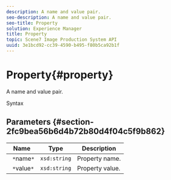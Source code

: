 ```yaml
---
description: A name and value pair.
seo-description: A name and value pair.
seo-title: Property
solution: Experience Manager
title: Property
topic: Scene7 Image Production System API
uuid: 3e1bcd92-cc39-4590-b495-f80b5ca92b1f
---
```


# Property{#property}

A name and value pair.

 Syntax 

## Parameters {#section-2fc9bea56b6d4b72b80d4f04c5f9b862}

|  Name  | Type  | Description  |
|---|---|---|
|  ` *`name`*`  | `xsd:string`  | Property name.  |
|  ` *`value`*`  | `xsd:string`  | Property value.  |

